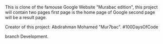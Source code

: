 This is clone of the famouse Google Website "Murabac edition", this project will contain two pages first page is the home page of Google second page will be a result page.

Creator of this project: Abdirahman Mohamed "Mur7bac".
#100DaysOfCode

branch Development.